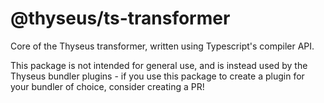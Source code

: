 # @thyseus/ts-transformer

Core of the Thyseus transformer, written using Typescript's compiler API.

This package is not intended for general use, and is instead used by the Thyseus
bundler plugins - if you use this package to create a plugin for your bundler of
choice, consider creating a PR!
